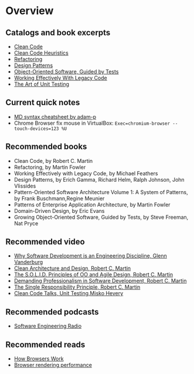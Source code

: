 # Overview

## Catalogs and book excerpts

 * [Clean Code](https://github.com/ak80/edu/blob/master/src/main/resources/catalogs/CleanCode.md)
 * [Clean Code Heuristics](https://github.com/ak80/edu/blob/master/src/main/resources/catalogs/CleanCodeHeuristics.md)
 * [Refactoring](https://github.com/ak80/edu/blob/master/src/main/resources/catalogs/Refactoring.md)
 * [Design Patterns](https://github.com/ak80/edu/blob/master/src/main/resources/catalogs/DesignPatterns.md)
 * [Object-Oriente​d Software, Guided by Tests](https://github.com/ak80/edu/blob/master/src/main/resources/catalogs/GrowingOO.md)
 * [Working Effectively With Legacy Code](https://github.com/ak80/edu/blob/master/src/main/resources/catalogs/LegacyCode.md)
 * [The Art of Unit Testing](https://github.com/ak80/edu/blob/master/src/main/resources/catalogs/ArtOfUnitTesting.md)
## Current quick notes
 * [MD syntax cheatsheet by adam-p](https://github.com/adam-p/markdown-here/wiki/Markdown-Cheatsheet)
 * Chrome Browser fix mouse in VirtualBox: `Exec=chromium-browser --touch-devices=123 %U`

## Recommended books
 * Clean Code, by Robert C. Martin
 * Refactoring, by Martin Fowler
 * Working Effectively with Legacy Code, by Michael Feathers
 * Design Patterns, by Erich Gamma, Richard Helm, Ralph Johnson, John Vlissides
 * Pattern-Oriented Software Architecture Volume 1: A System of Patterns, by Frank Buschmann,Regine Meunier
 * Patterns of Enterprise Application Architecture, by Martin Fowler
 * Domain-Driven Design, by Eric Evans
 * Growing Object-Oriente​d Software, Guided by Tests, by Steve Freeman, Nat Pryce
 
## Recommended video
 * [Why Software Development is an Engineering Discipline, Glenn Vanderburg](https://www.youtube.com/watch?v=zDEpeWQHtFU)
 * [Clean Architecture and Design, Robert C. Martin](https://www.youtube.com/watch?v=Nsjsiz2A9mg)
 * [The S.O.L.I.D. Principles of OO and Agile Design, Robert C. Martin](https://www.youtube.com/watch?v=t86v3N4OshQ)
 * [Demanding Professionalism in Software Development, Robert C. Martin](https://www.youtube.com/watch?v=p0O1VVqRSK0)
 * [The Single Responsibility Principle, Robert C. Martin](https://www.youtube.com/watch?v=Gt0M_OHKhQE)
 * [Clean Code Talks, Unit Testing,Misko Hevery](https://www.youtube.com/watch?v=wEhu57pih5w)
 
## Recommended podcasts
 * [Software Engineering Radio](http://www.se-radio.net/)

## Recommended reads
 * [How Browsers Work](http://www.html5rocks.com/en/tutorials/internals/howbrowserswork/)
 * [Browser rendering performance](https://developers.google.com/web/fundamentals/performance/rendering/)